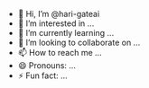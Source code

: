 - 👋 Hi, I’m @hari-gateai
- 👀 I’m interested in ...
- 🌱 I’m currently learning ...
- 💞️ I’m looking to collaborate on ...
- 📫 How to reach me ...
- 😄 Pronouns: ...
- ⚡ Fun fact: ...

<!---
hari-gateai/hari-gateai is a ✨ special ✨ repository because its `README.md` (this file) appears on your GitHub profile.
You can click the Preview link to take a look at your changes.
--->

